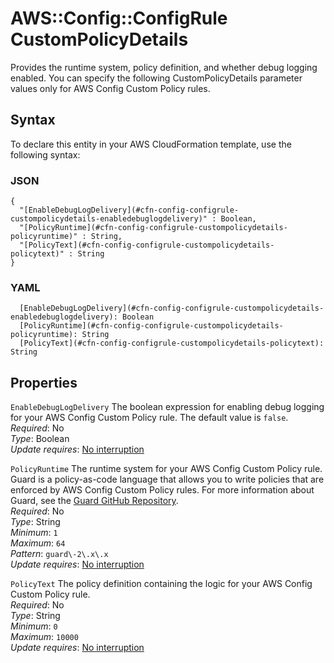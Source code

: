 # AWS::Config::ConfigRule CustomPolicyDetails<a name="aws-properties-config-configrule-custompolicydetails"></a>

Provides the runtime system, policy definition, and whether debug logging enabled\. You can specify the following CustomPolicyDetails parameter values only for AWS Config Custom Policy rules\.

## Syntax<a name="aws-properties-config-configrule-custompolicydetails-syntax"></a>

To declare this entity in your AWS CloudFormation template, use the following syntax:

### JSON<a name="aws-properties-config-configrule-custompolicydetails-syntax.json"></a>

```
{
  "[EnableDebugLogDelivery](#cfn-config-configrule-custompolicydetails-enabledebuglogdelivery)" : Boolean,
  "[PolicyRuntime](#cfn-config-configrule-custompolicydetails-policyruntime)" : String,
  "[PolicyText](#cfn-config-configrule-custompolicydetails-policytext)" : String
}
```

### YAML<a name="aws-properties-config-configrule-custompolicydetails-syntax.yaml"></a>

```
  [EnableDebugLogDelivery](#cfn-config-configrule-custompolicydetails-enabledebuglogdelivery): Boolean
  [PolicyRuntime](#cfn-config-configrule-custompolicydetails-policyruntime): String
  [PolicyText](#cfn-config-configrule-custompolicydetails-policytext): String
```

## Properties<a name="aws-properties-config-configrule-custompolicydetails-properties"></a>

`EnableDebugLogDelivery`  <a name="cfn-config-configrule-custompolicydetails-enabledebuglogdelivery"></a>
The boolean expression for enabling debug logging for your AWS Config Custom Policy rule\. The default value is `false`\.  
*Required*: No  
*Type*: Boolean  
*Update requires*: [No interruption](https://docs.aws.amazon.com/AWSCloudFormation/latest/UserGuide/using-cfn-updating-stacks-update-behaviors.html#update-no-interrupt)

`PolicyRuntime`  <a name="cfn-config-configrule-custompolicydetails-policyruntime"></a>
The runtime system for your AWS Config Custom Policy rule\. Guard is a policy\-as\-code language that allows you to write policies that are enforced by AWS Config Custom Policy rules\. For more information about Guard, see the [Guard GitHub Repository](https://github.com/aws-cloudformation/cloudformation-guard)\.  
*Required*: No  
*Type*: String  
*Minimum*: `1`  
*Maximum*: `64`  
*Pattern*: `guard\-2\.x\.x`  
*Update requires*: [No interruption](https://docs.aws.amazon.com/AWSCloudFormation/latest/UserGuide/using-cfn-updating-stacks-update-behaviors.html#update-no-interrupt)

`PolicyText`  <a name="cfn-config-configrule-custompolicydetails-policytext"></a>
The policy definition containing the logic for your AWS Config Custom Policy rule\.  
*Required*: No  
*Type*: String  
*Minimum*: `0`  
*Maximum*: `10000`  
*Update requires*: [No interruption](https://docs.aws.amazon.com/AWSCloudFormation/latest/UserGuide/using-cfn-updating-stacks-update-behaviors.html#update-no-interrupt)